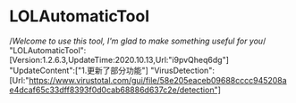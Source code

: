 # LOLAutomaticTool
/*Welcome to use this tool, I'm glad to make something useful for you*/
"LOLAutomaticTool":[Version:1.2.6.3,UpdateTime:2020.10.13,Url:"i9pvQheq6dg"]
"UpdateContent":["1.更新了部分功能"]
"VirusDetection":[Url:"https://www.virustotal.com/gui/file/58e205eaceb09688cccc945208ae4dcaf65c33dff8393f0d0cab68886d637c2e/detection"]
